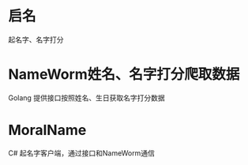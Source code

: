 # 启名
起名字、名字打分
# NameWorm姓名、名字打分爬取数据
Golang 提供接口按照姓名、生日获取名字打分数据
# MoralName
C# 起名字客户端，通过接口和NameWorm通信
